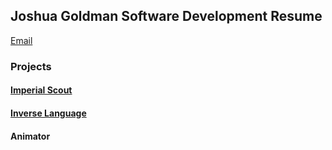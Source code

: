 ## Joshua Goldman Software Development Resume

[Email](Goldman.j@northeastern.edu)

### Projects

#### **[Imperial Scout](https://github.com/FIRST-Robot-Empire/ImperialScoutBot)**

#### **[Inverse Language](https://github.com/GoldmanJ/Inverse-Lang)**

#### **Animator**
